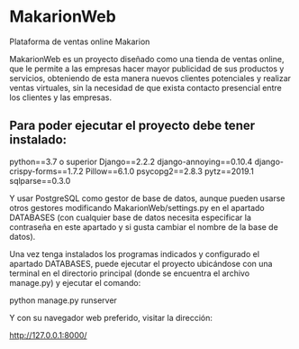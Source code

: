# MakarionWeb
Plataforma de ventas online Makarion

MakarionWeb es un proyecto diseñado como una tienda de ventas online, que le permite a las empresas hacer mayor publicidad
de sus productos y servicios, obteniendo de esta manera nuevos clientes potenciales y realizar ventas virtuales,
sin la necesidad de que exista contacto presencial entre los clientes y las empresas.

## Para poder ejecutar el proyecto debe tener instalado:

python==3.7 o superior
Django==2.2.2
django-annoying==0.10.4
django-crispy-forms==1.7.2
Pillow==6.1.0
psycopg2==2.8.3
pytz==2019.1
sqlparse==0.3.0

Y usar PostgreSQL como gestor de base de datos, aunque pueden usarse otros gestores modificando MakarionWeb/settings.py
en el apartado DATABASES (con cualquier base de datos necesita especificar la contraseña en este apartado y si gusta cambiar
el nombre de la base de datos).

Una vez tenga instalados los programas indicados y configurado el apartado DATABASES, puede ejecutar el proyecto ubicándose
con una terminal en el directorio principal (donde se encuentra el archivo manage.py) y ejecutar el comando:

python manage.py runserver

Y con su navegador web preferido, visitar la dirección:

http://127.0.0.1:8000/
